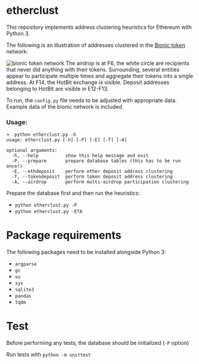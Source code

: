# etherclust
This repository implements address clustering heuristics for Ethereum with Python 3.

The following is an illustration of addresses clustered in the [Bionic token](https://etherscan.io/token/0xef51c9377feb29856e61625caf9390bd0b67ea18) network:

![bionic token network](https://i.imgur.com/k47UOrd.jpg "Bionic token network")
The airdrop is at F6, the white circle are recipients that never did anything with their tokens. Surrounding, several entities appear to participate multiple times and aggregate their tokens into a single address. At F14, the HotBit exchange is visible. Deposit addresses belonging to HotBit are visible in E12-F13.

To run, the `config.py` file needs to be adjusted with appropriate data.
Example data of the bionic network is included.

### Usage:
```
➜  python etherclust.py -h
usage: etherclust.py [-h] [-P] [-E] [-T] [-A]

optional arguments:
  -h, --help          show this help message and exit
  -P, --prepare       prepare database tables (this has to be run once!)
  -E, --ethdeposit    perform ether deposit address clustering
  -T, --tokendeposit  perform token deposit address clustering
  -A, --airdrop       perform multi-airdrop participation clustering
```
Prepare the database first and then run the heuristics:
- `python etherclust.py -P`
- `python etherclust.py -ETA`

# Package requirements
The following packages need to be installed alongside Python 3:
- `argparse`
- `gc`
- `os`
- `sys`
- `sqlite3`
- `pandas`
- `tqdm`

# Test
Before performing any tests, the database should be initialized (`-P` option)

Run tests with `python -m unittest`
